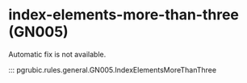 # index-elements-more-than-three (GN005)

Automatic fix is not available.

::: pgrubic.rules.general.GN005.IndexElementsMoreThanThree
